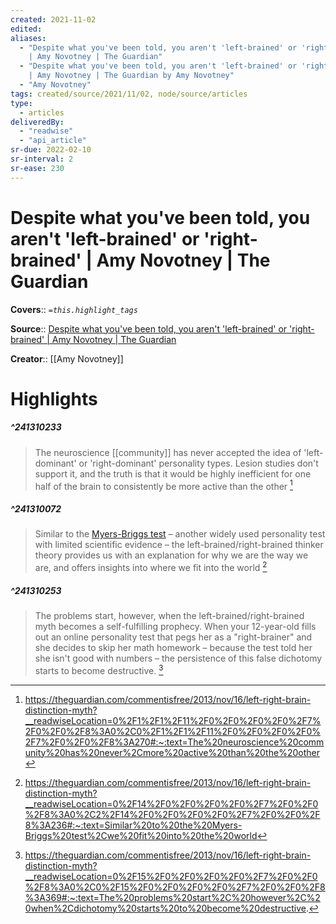 ```yaml
---
created: 2021-11-02
edited: 
aliases:
  - "Despite what you've been told, you aren't 'left-brained' or 'right-brained'
    | Amy Novotney | The Guardian"
  - "Despite what you've been told, you aren't 'left-brained' or 'right-brained'
    | Amy Novotney | The Guardian by Amy Novotney"
  - "Amy Novotney"
tags: created/source/2021/11/02, node/source/articles
type:
  - articles
deliveredBy:
  - "readwise"
  - "api_article"
sr-due: 2022-02-10
sr-interval: 2
sr-ease: 230
---
```

# Despite what you've been told, you aren't 'left-brained' or 'right-brained' | Amy Novotney | The Guardian

**Covers**:: 
*`=this.highlight_tags`*

**Source**:: [Despite what you've been told, you aren't 'left-brained' or 'right-brained' | Amy Novotney | The Guardian](https://theguardian.com/commentisfree/2013/nov/16/left-right-brain-distinction-myth)

**Creator**:: [[Amy Novotney]]

# Highlights
##### ^241310233
  
> The neuroscience [[community]] has never accepted the idea of 'left-dominant' or 'right-dominant' personality types. Lesion studies don't support it, and the truth is that it would be highly inefficient for one half of the brain to consistently be more active than the other 
  [^241310233]

[^241310233]:  https://theguardian.com/commentisfree/2013/nov/16/left-right-brain-distinction-myth?__readwiseLocation=0%2F1%2F1%2F11%2F0%2F0%2F0%2F0%2F7%2F0%2F0%2F8%3A0%2C0%2F1%2F1%2F11%2F0%2F0%2F0%2F0%2F7%2F0%2F0%2F8%3A270#:~:text=The%20neuroscience%20community%20has%20never%2Cmore%20active%20than%20the%20other

##### ^241310072
  
> Similar to the [Myers-Briggs test](http://en.wikipedia.org/wiki/Myers-Briggs_Type_Indicator) – another widely used personality test with limited scientific evidence – the left-brained/right-brained thinker theory provides us with an explanation for why we are the way we are, and offers insights into where we fit into the world 
  [^241310072]

[^241310072]:  https://theguardian.com/commentisfree/2013/nov/16/left-right-brain-distinction-myth?__readwiseLocation=0%2F14%2F0%2F0%2F0%2F0%2F7%2F0%2F0%2F8%3A0%2C2%2F14%2F0%2F0%2F0%2F0%2F7%2F0%2F0%2F8%3A236#:~:text=Similar%20to%20the%20Myers-Briggs%20test%2Cwe%20fit%20into%20the%20world

##### ^241310253
  
> The problems start, however, when the left-brained/right-brained myth becomes a self-fulfilling prophecy. When your 12-year-old fills out an online personality test that pegs her as a "right-brainer" and she decides to skip her math homework – because the test told her she isn't good with numbers – the persistence of this false dichotomy starts to become destructive. 
  [^241310253]

[^241310253]:  https://theguardian.com/commentisfree/2013/nov/16/left-right-brain-distinction-myth?__readwiseLocation=0%2F15%2F0%2F0%2F0%2F0%2F7%2F0%2F0%2F8%3A0%2C0%2F15%2F0%2F0%2F0%2F0%2F7%2F0%2F0%2F8%3A369#:~:text=The%20problems%20start%2C%20however%2C%20when%2Cdichotomy%20starts%20to%20become%20destructive.

